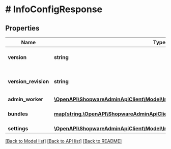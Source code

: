 # # InfoConfigResponse

## Properties

Name | Type | Description | Notes
------------ | ------------- | ------------- | -------------
**version** | **string** | The Shopware version. | [optional]
**version_revision** | **string** | The Shopware version revision. | [optional]
**admin_worker** | [**\OpenAPI\ShopwareAdminApiClient\Model\InfoConfigResponseAdminWorker**](InfoConfigResponseAdminWorker.md) |  | [optional]
**bundles** | [**map[string,\OpenAPI\ShopwareAdminApiClient\Model\InfoConfigResponseBundles]**](InfoConfigResponseBundles.md) | Asset files of active extensions | [optional]
**settings** | [**\OpenAPI\ShopwareAdminApiClient\Model\InfoConfigResponseSettings**](InfoConfigResponseSettings.md) |  | [optional]

[[Back to Model list]](../../README.md#models) [[Back to API list]](../../README.md#endpoints) [[Back to README]](../../README.md)
